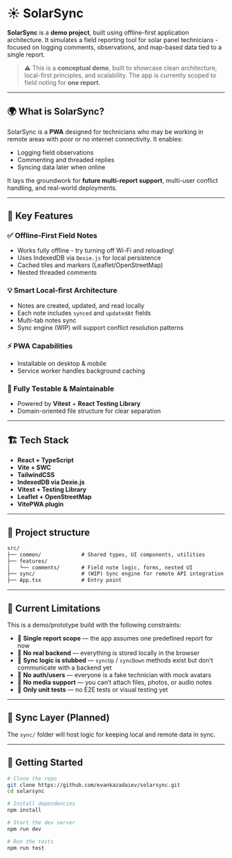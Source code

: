 # ☀️ SolarSync

**SolarSync** is a **demo project**, built using offline-first application architecture. It simulates a field reporting tool for solar panel technicians - focused on logging comments, observations, and map-based data tied to a single report.

> ⚠️ This is a **conceptual demo**, built to showcase clean architecture, local-first principles, and scalability. The app is currently scoped to field noting for **one report**.

---

## 🌍 What is SolarSync?

SolarSync is a **PWA** designed for technicians who may be working in remote areas with poor or no internet connectivity. It enables:
- Logging field observations
- Commenting and threaded replies
- Syncing data later when online

It lays the groundwork for **future multi-report support**, multi-user conflict handling, and real-world deployments.

---

## 🔧 Key Features

### ✅ Offline-First Field Notes
- Works fully offline - try turning off Wi-Fi and reloading!
- Uses IndexedDB via `Dexie.js` for local persistence
- Cached tiles and markers (Leaflet/OpenStreetMap)
- Nested threaded comments

### 💡 Smart Local-first Architecture
- Notes are created, updated, and read locally
- Each note includes `synced` and `updatedAt` fields
- Multi-tab notes sync
- Sync engine (WIP) will support conflict resolution patterns

### ⚡ PWA Capabilities
- Installable on desktop & mobile
- Service worker handles background caching

### 🧪 Fully Testable & Maintainable
- Powered by **Vitest** + **React Testing Library**
- Domain-oriented file structure for clear separation

---

## 🏗️ Tech Stack

- **React + TypeScript**
- **Vite + SWC**
- **TailwindCSS**
- **IndexedDB via Dexie.js**
- **Vitest + Testing Library**
- **Leaflet + OpenStreetMap**
- **VitePWA plugin**

---

## 📁 Project structure
```markdown
src/
├── common/             # Shared types, UI components, utilities
├── features/
│   └── comments/       # Field note logic, forms, nested UI
├── sync/               # (WIP) Sync engine for remote API integration
├── App.tsx             # Entry point
```

---

## 🚧 Current Limitations

This is a demo/prototype build with the following constraints:

- 📝 **Single report scope** — the app assumes one predefined report for now
- 🚫 **No real backend** — everything is stored locally in the browser
- 🔄 **Sync logic is stubbed** — `syncUp` / `syncDown` methods exist but don’t communicate with a backend yet
- 🔐 **No auth/users** — everyone is a fake technician with mock avatars
- 🧷 **No media support** — you can’t attach files, photos, or audio notes
- 🧪 **Only unit tests** — no E2E tests or visual testing yet

---

## 🔁 Sync Layer (Planned)

The `sync/` folder will host logic for keeping local and remote data in sync.

---

## 🚀 Getting Started

```bash
# Clone the repo
git clone https://github.com/evankazadaiev/solarsync.git
cd solarsync

# Install dependencies
npm install

# Start the dev server
npm run dev

# Run the tests
npm run test